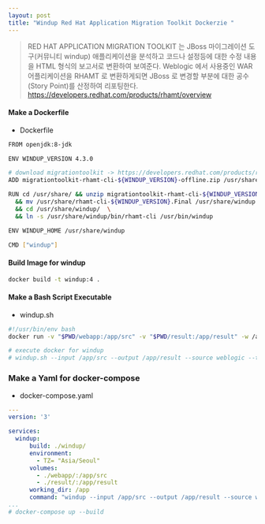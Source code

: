 ```yaml
---
layout: post
title: "Windup Red Hat Application Migration Toolkit Dockerzie "
---
```


> RED HAT APPLICATION MIGRATION TOOLKIT 는 JBoss 마이그레이션 도구(커뮤니티 windup)
> 애플리케이션을 분석하고 코드나 설정등에 대한 수정 내용을 HTML 형식의 보고서로 변환하여 보여준다.
> Weblogic 에서 사용중인 WAR 어플리케이션을 RHAMT 로 변환하게되면 JBoss 로 변경할 부분에 대한 공수(Story Point)를 산정하여 리포팅한다. 
> https://developers.redhat.com/products/rhamt/overview

#### Make a Dockerfile
* Dockerfile

```bash
FROM openjdk:8-jdk

ENV WINDUP_VERSION 4.3.0

# download migrationtoolkit -> https://developers.redhat.com/products/rhamt/download
ADD migrationtoolkit-rhamt-cli-${WINDUP_VERSION}-offline.zip /usr/share

RUN cd /usr/share/ && unzip migrationtoolkit-rhamt-cli-${WINDUP_VERSION}-offline.zip\
  && mv /usr/share/rhamt-cli-${WINDUP_VERSION}.Final /usr/share/windup \
  && cd /usr/share/windup/  \
  && ln -s /usr/share/windup/bin/rhamt-cli /usr/bin/windup

ENV WINDUP_HOME /usr/share/windup

CMD ["windup"]
```

#### Build Image for windup

```bash
docker build -t windup:4 .
```

#### Make a Bash Script Executable 
* windup.sh 

```bash
#!/usr/bin/env bash
docker run -v "$PWD/webapp:/app/src" -v "$PWD/result:/app/result" -w /app -it windup:4 $@

# execute docker for windup
# windup.sh --input /app/src --output /app/result --source weblogic --target java-ee --sourceMode
```

### Make a Yaml for docker-compose 
* docker-compose.yaml

```yaml
---
version: '3'

services:
  windup:
      build: ./windup/ 
      environment:
        - TZ= "Asia/Seoul" 
      volumes:
        - ./webapp/:/app/src
        - ./result/:/app/result
      working_dir: /app
      command: "windup --input /app/src --output /app/result --source weblogic --target java-ee --sourceMode"
...
# docker-compose up --build
```
